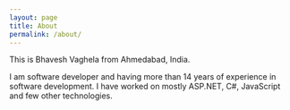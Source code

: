 ```yaml
---
layout: page
title: About
permalink: /about/
---
```


This is Bhavesh Vaghela from Ahmedabad, India. 

I am software developer and having more than 14 years of experience in software development. I have worked on mostly ASP.NET, C#, JavaScript and few other technologies.


